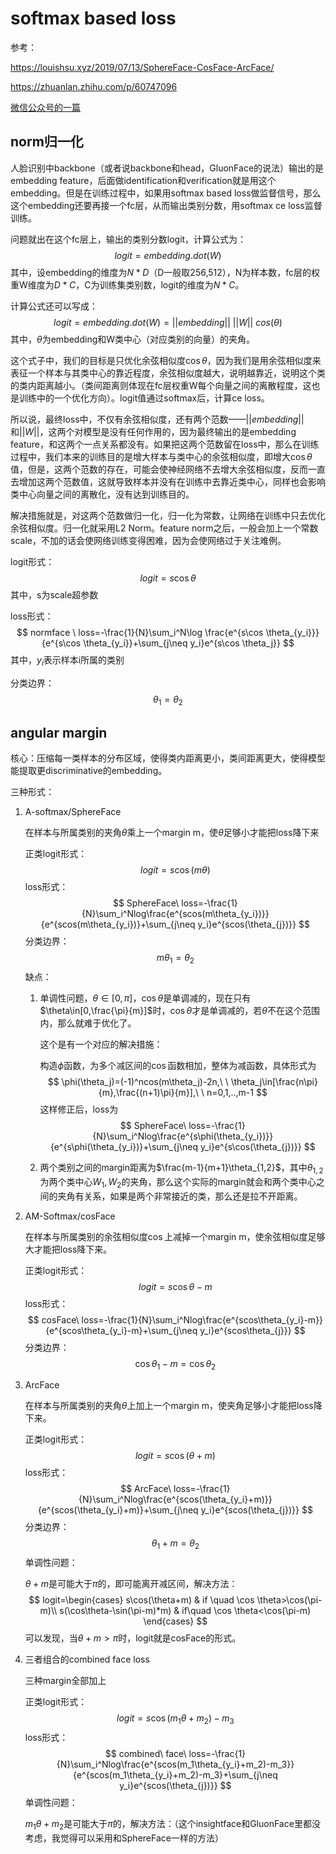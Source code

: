# softmax based loss

参考：

https://louishsu.xyz/2019/07/13/SphereFace-CosFace-ArcFace/

https://zhuanlan.zhihu.com/p/60747096

[微信公众号的一篇](https://mp.weixin.qq.com/s?__biz=MzI5MDUyMDIxNA==&mid=2247493329&idx=1&sn=81e23cd23de94802a2ebdcf3ff3ca77b&chksm=ec1c0b28db6b823e505778eee6afc6639f660dd6ad1bf1da529bee4ac6cee4631b3b90bf32bc&mpshare=1&scene=24&srcid=&sharer_sharetime=1580827750166&sharer_shareid=062bb582160e3d3f23fa22b2ef2d352f&key=18ee9261cab3fde088668b99b574bfc9ca1fb44780c37716d4b68ea6f7e3d525ccdcd1ffba1dd97da96e85a67383d4f1dfca7fc6017adf70a623f83de86766601a40935fbec4122d63c12f5ddb25dba0&ascene=14&uin=MjExNDk1MTAwOA%3D%3D&devicetype=Windows+10+x64&version=62090070&lang=zh_CN&exportkey=A0qXQvDCey8oPySgh1huQkg%3D&pass_ticket=XBsSJKZJiU1w4uw95vv7RiNw%2BSth%2FaeylW02SqigRE4toIGI4qPi40tcqavcuE6L)

## norm归一化

人脸识别中backbone（或者说backbone和head，GluonFace的说法）输出的是embedding feature，后面做identification和verification就是用这个embedding。但是在训练过程中，如果用softmax based loss做监督信号，那么这个embedding还要再接一个fc层，从而输出类别分数，用softmax ce loss监督训练。

问题就出在这个fc层上，输出的类别分数logit，计算公式为：
$$
logit = embedding.dot(W)
$$
其中，设embedding的维度为$N*D$（D一般取256,512），N为样本数，fc层的权重W维度为$D*C$，C为训练集类别数，logit的维度为$N*C$。

计算公式还可以写成：
$$
logit = embedding.dot(W)=||embedding||\ ||W||\ cos(\theta)
$$
其中，$\theta$为embedding和W类中心（对应类别的向量）的夹角。

这个式子中，我们的目标是只优化余弦相似度$\cos \theta$，因为我们是用余弦相似度来表征一个样本与其类中心的靠近程度，余弦相似度越大，说明越靠近，说明这个类的类内距离越小。（类间距离则体现在fc层权重W每个向量之间的离散程度，这也是训练中的一个优化方向）。logit值通过softmax后，计算ce loss。

所以说，最终loss中，不仅有余弦相似度，还有两个范数——$||embedding||$和$||W||$，这两个对模型是没有任何作用的，因为最终输出的是embedding feature，和这两个一点关系都没有。如果把这两个范数留在loss中，那么在训练过程中，我们本来的训练目的是增大样本与类中心的余弦相似度，即增大$\cos \theta$值，但是，这两个范数的存在，可能会使神经网络不去增大余弦相似度，反而一直去增加这两个范数值，这就导致样本并没有在训练中去靠近类中心，同样也会影响类中心向量之间的离散化，没有达到训练目的。

解决措施就是，对这两个范数做归一化，归一化为常数，让网络在训练中只去优化余弦相似度。归一化就采用L2 Norm。feature norm之后，一般会加上一个常数scale，不加的话会使网络训练变得困难，因为会使网络过于关注难例。

logit形式：
$$
logit=s\cos \theta
$$
其中，s为scale超参数

loss形式：
$$
normface \ loss=-\frac{1}{N}\sum_i^N\log \frac{e^{s\cos \theta_{y_i}}}{e^{s\cos \theta_{y_i}}+\sum_{j\neq y_i}e^{s\cos \theta_j}} 
$$
其中，$y_i$表示样本i所属的类别

分类边界：
$$
\theta_1=\theta_2
$$

## angular margin

核心：压缩每一类样本的分布区域，使得类内距离更小，类间距离更大，使得模型能提取更discriminative的embedding。

三种形式：

1. A-softmax/SphereFace

   在样本与所属类别的夹角$\theta$乘上一个margin m，使$\theta$足够小才能把loss降下来

   正类logit形式：
   $$
   logit=s\cos (m\theta)
   $$
   loss形式：
   $$
   SphereFace\ loss=-\frac{1}{N}\sum_i^Nlog\frac{e^{scos(m\theta_{y_i})}}{e^{scos(m\theta_{y_i})}+\sum_{j\neq y_i}e^{scos(\theta_{j})}}
   $$
   分类边界：
   $$
   m\theta_1=\theta_2
   $$
   缺点：

   1. 单调性问题，$\theta \in[0,\pi]$，$\cos\theta$是单调减的，现在只有$\theta\in[0,\frac{\pi}{m}]$时，$\cos\theta$才是单调减的，若$\theta$不在这个范围内，那么就难于优化了。

      这个是有一个对应的解决措施：

      构造$\phi$函数，为多个减区间的$\cos$函数相加，整体为减函数，具体形式为
      $$
      \phi(\theta_j)=(-1)^ncos(m\theta_j)-2n,\ \ \theta_j\in[\frac{n\pi}{m},\frac{(n+1)\pi}{m}],\ \ n=0,1,..,m-1
      $$
      这样修正后，loss为
      $$
      SphereFace\ loss=-\frac{1}{N}\sum_i^Nlog\frac{e^{s\phi(\theta_{y_i})}}{e^{s\phi(\theta_{y_i})}+\sum_{j\neq y_i}e^{s\cos(\theta_{j})}}
      $$

   2. 两个类别之间的margin距离为$\frac{m-1}{m+1}\theta_{1,2}$，其中$\theta_{1,2}$为两个类中心$W_1,W_2$的夹角，那么这个实际的margin就会和两个类中心之间的夹角有关系，如果是两个非常接近的类，那么还是拉不开距离。

2. AM-Softmax/cosFace

   在样本与所属类别的余弦相似度$\cos$上减掉一个margin m，使余弦相似度足够大才能把loss降下来。

   正类logit形式：
   $$
   logit = s\cos \theta-m
   $$
   loss形式：
   $$
   cosFace\ loss=-\frac{1}{N}\sum_i^Nlog\frac{e^{scos\theta_{y_i}-m}}{e^{scos\theta_{y_i}-m}+\sum_{j\neq y_i}e^{scos\theta_{j}}}
   $$
   分类边界：
   $$
   \cos\theta_1-m=\cos\theta_2
   $$

3. ArcFace

   在样本与所属类别的夹角$\theta$上加上一个margin m，使夹角足够小才能把loss降下来。

   正类logit形式：
   $$
   logit=s\cos(\theta+m)
   $$
   loss形式：
   $$
   ArcFace\ loss=-\frac{1}{N}\sum_i^Nlog\frac{e^{scos(\theta_{y_i}+m)}}{e^{scos(\theta_{y_i}+m)}+\sum_{j\neq y_i}e^{scos(\theta_{j})}}
   $$
   分类边界：
   $$
   \theta_1+m=\theta_2
   $$
   单调性问题：

   $\theta+m$是可能大于$\pi$的，即可能离开减区间，解决方法：
   $$
   logit=\begin{cases}
   s\cos(\theta+m) & if \quad \cos \theta>\cos(\pi-m)\\
   s(\cos\theta-\sin(\pi-m)*m) & if\quad \cos \theta<\cos(\pi-m)
   \end{cases}
   $$
   可以发现，当$\theta+m>\pi$时，logit就是cosFace的形式。

4. 三者组合的combined face loss

   三种margin全部加上

   正类logit形式：
   $$
   logit=s\cos(m_1\theta+m_2)-m_3
   $$
   loss形式：
   $$
   combined\ face\ loss=-\frac{1}{N}\sum_i^Nlog\frac{e^{scos(m_1\theta_{y_i}+m_2)-m_3}}{e^{scos(m_1\theta_{y_i}+m_2)-m_3}+\sum_{j\neq y_i}e^{scos(\theta_{j})}}
   $$
   单调性问题：

   $m_1\theta+m_2$是可能大于$\pi$的，解决方法：（这个insightface和GluonFace里都没考虑，我觉得可以采用和SphereFace一样的方法）

   

   